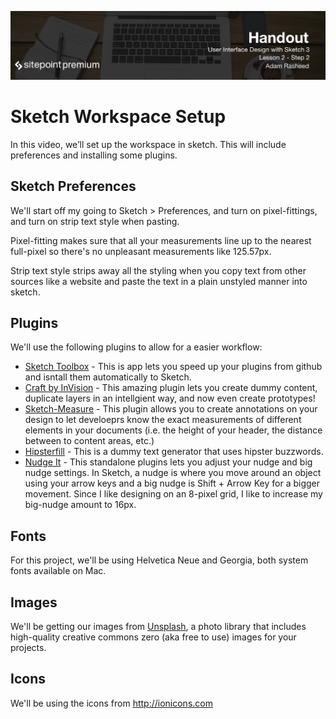 ![](headings/2.2.png)

# Sketch Workspace Setup
In this video, we’ll set up the workspace in sketch. This will include preferences and installing some plugins.

## Sketch Preferences
We'll start off my going to Sketch > Preferences, and turn on pixel-fittings, and turn on strip text style when pasting.

Pixel-fitting makes sure that all your measurements line up to the nearest full-pixel so there's no unpleasant measurements like 125.57px.

Strip text style strips away all the styling when you copy text from other sources like a website and paste the text in a plain unstyled manner into sketch.

## Plugins
We'll use the following plugins to allow for a easier workflow:

- [Sketch Toolbox](http://sketchtoolbox.com) - This is app lets you speed up your plugins from github and isntall them automatically to Sketch.
- [Craft by InVision](https://www.invisionapp.com/craft) - This amazing plugin lets you create dummy content, duplicate layers in an intellgient way, and now even create prototypes!
- [Sketch-Measure](https://github.com/utom/sketch-measure) - This plugin allows you to create annotations on your design to let develoeprs know the exact measurements of different elements in your documents (i.e. the height of your header, the distance between to content areas, etc.)
- [Hipsterfill](https://github.com/sdrib/HipsterFill) - This is a dummy text generator that uses hipster buzzwords.
- [Nudge It](http://nudg.it) - This standalone plugins lets you adjust your nudge and big nudge settings. In Sketch, a nudge is where you move around an object using your arrow keys and a big nudge is Shift + Arrow Key for a bigger movement. Since I like designing on an 8-pixel grid, I like to increase my big-nudge amount to 16px.

## Fonts
For this project, we'll be using Helvetica Neue and Georgia, both system fonts available on Mac.

## Images
We'll be getting our images from [Unsplash](https://unsplash.com), a photo library that includes high-quality creative commons zero (aka free to use) images for your projects.

## Icons
We'll be using the icons from http://ionicons.com